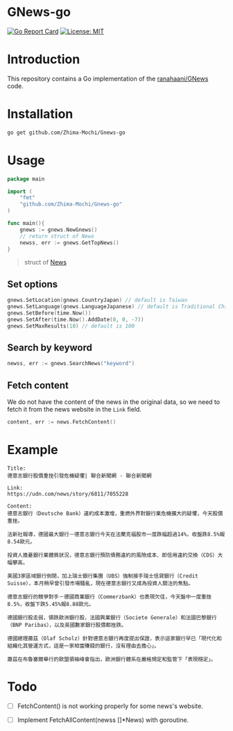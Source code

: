 # GNews-go

[![Go Report Card](https://goreportcard.com/badge/github.com/Zhima-Mochi/Gnews-go)](https://goreportcard.com/report/github.com/Zhima-Mochi/Gnews-go)
[![License: MIT](https://img.shields.io/badge/License-MIT-yellow.svg)](https://opensource.org/licenses/MIT)


# Introduction
This repository contains a Go implementation of the [ranahaani/GNews](https://github.com/ranahaani/GNews) code.

# Installation
```bash
go get github.com/Zhima-Mochi/Gnews-go
```

# Usage

```go
package main

import (
    "fmt"
    "github.com/Zhima-Mochi/Gnews-go"
)

func main(){
    gnews := gnews.NewGnews()
    // return struct of News
    newss, err := gnews.GetTopNews() 
}
```
> struct of [News](gnews/models.go)

## Set options
```go
gnews.SetLocation(gnews.CountryJapan) // default is Taiwan
gnews.SetLanguage(gnews.LanguageJapanese) // default is Traditional Chinese
gnews.SetBefore(time.Now())
gnews.SetAfter(time.Now().AddDate(0, 0, -7))
gnews.SetMaxResults(10) // default is 100
```

## Search by keyword
```go
newss, err := gnews.SearchNews("keyword")
```
## Fetch content
We do not have the content of the news in the original data, so we need to fetch it from the news website in the `Link` field.
```go
content, err := news.FetchContent()
```

# Example
```
Title:
德意志銀行股價重挫引發危機疑懼| 聯合新聞網 - 聯合新聞網

Link:
https://udn.com/news/story/6811/7055228

Content:
德意志銀行（Deutsche Bank）違約成本激增，重燃外界對銀行業危機擴大的疑懼，今天股價重挫。

法新社報導，德國最大銀行－德意志銀行今天在法蘭克福股市一度跌幅超過14%，收盤跌8.5%報8.54歐元。

投資人擔憂銀行業體質狀況，德意志銀行預防債務違約的風險成本、即信用違約交換（CDS）大幅攀高。

美國3家區域銀行倒閉，加上瑞士銀行集團（UBS）強制接手瑞士信貸銀行（Credit Suisse），本月稍早曾引發市場騷亂，現在德意志銀行又成為投資人關注的焦點。

德意志銀行的競爭對手－德國商業銀行（Commerzbank）也表現欠佳，今天盤中一度重挫8.5%，收盤下跌5.45%報8.88歐元。

德國銀行股走弱，領跌歐洲銀行股，法國興業銀行（Societe Generale）和法國巴黎銀行（BNP Paribas），以及英國數家銀行股價都挫跌。

德國總理蕭茲（Olaf Scholz）針對德意志銀行再度提出保證，表示這家銀行早已「現代化和組織化其營運方式，這是一家相當賺錢的銀行，沒有理由去擔心」。

蕭茲在布魯塞爾舉行的歐盟領袖峰會指出，歐洲銀行體系在嚴格規定和監管下「表現穩定」。

```

# Todo
- [ ] FetchContent() is not working properly for some news's website.
- [ ] Implement FetchAllContent(newss []*News) with goroutine.

